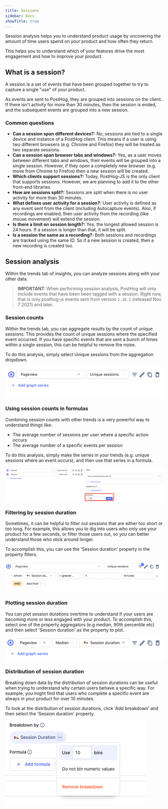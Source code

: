 ```yaml
---
title: Sessions
sidebar: Docs
showTitle: true
---
```


Session analysis helps you to understand product usage by uncovering the amount of time users spend on your product and how often they return.

This helps you to understand which of your features drive the most engagement and how to improve your product.

## What is a session?

A session is a set of events that have been grouped together to try to capture a single "use" of your product.

As events are sent to PostHog, they are grouped into sessions on the client. If there isn't activity for more than 30 minutes, then the session is ended, and the subsequent events are grouped into a new session.

### Common questions

* **Can a session span different devices?:** No, sessions are tied to a single device and instance of a PostHog client. This means if a user is using two different browsers (e.g. Chrome and Firefox) they will be treated as two separate sessions.
* **Can a session span browser tabs and windows?:** Yes, as a user moves between different tabs and windows, their events will be grouped into a single session. However, if they open a completely new browser (e.g. move from Chrome to Firefox) then a new session will be created.
* **Which clients support sessions?:** Today, PostHog-JS is the only client that supports sessions. However, we are planning to add it to the other front-end libraries.
* **How are sessions split?:** Sessions are split when there is no user activity for more than 30 minutes.
* **What defines user activity for a session?:** User activity is defined as any event sent from the client (including Autocapture events). Also, if recordings are enabled, then user activity from the recording (like mouse movement) will extend the session.
* **Is there a limit on session length?:** Yes, the longest allowed session is 24 hours. If a session is longer than that, it will be split.
* **Is a session the same as a recording?:** Both sessions and recordings are tracked using the same ID. So if a new session is created, then a new recording is created too.

## Session analysis

Within the trends tab of insights, you can analyze sessions along with your other data. 

<blockquote class='warning-note'>
<b>IMPORTANT: </b> 
When performing session analysis, PostHog will only include events that have been been tagged with a session. Right now, that is only posthog-js events sent from version <code>1.16.1</code> (released Nov. 7 2021) and later.
</blockquote>

### Session counts

Within the trends tab, you can aggregate results by the count of unique sessions. This provides the count of unique sessions where the specified event occurred. If you have specific events that are sent a bunch of times within a single session, this can be helpful to remove the noise.

To do this analysis, simply select Unique sessions from the aggregation dropdown.


![Session counts](../../images/user-guides/sessions/unique-sessions.png)

### Using session counts in formulas

Combining session counts with other trends is a very powerful way to understand things like:
* The average number of sessions per user where a specific action occurs
* The average number of a specific events per session

To do this analysis, simply make the series in your trends (e.g. unique sessions where an event occurs), and then use that series in a formula.

![Session counts](../../images/user-guides/sessions/session-formula.png)

### Filtering by session duration

Sometimes, it can be helpful to filter out sessions that are either too short or too long. For example, this allows you to dig into users who only use your product for a few seconds, or filter those users out, so you can better understand those who stick around longer.

To accomplish this, you can use the 'Session duration' property in the property filters.

![Session counts](../../images/user-guides/sessions/duration-filter.png)

### Plotting session duration

You can plot session durations overtime to understand if your users are becoming more or less engaged with your product. To accomplish this, select one of the property aggregators (e.g median, 90th percentile etc) and then select 'Session duration' as the property to plot.


![Session counts](../../images/user-guides/sessions/median-duration.png)

### Distribution of session duration

Breaking down data by the distribution of session durations can be useful when trying to understand why certain users behave a specific way. For example, you might find that users who complete a specific event are always in your product for over 10 minutes.

To look at the distribution of session durations, click 'Add breakdown' and then select the 'Session duration' property.

![Session counts](../../images/user-guides/sessions/duration-breakdown.png)


